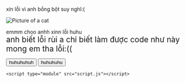 xin lỗi vì anh bồng bột suy nghĩ:(
<html lang="en">
  <head>
    <meta charset="UTF-8" />
    <meta name="viewport" content="width=device-width, initial-scale=1.0" />
    <link rel="preconnect" href="https://fonts.googleapis.com" />
    <link rel="preconnect" href="https://fonts.gstatic.com" crossorigin />
    <link
      href="https://fonts.googleapis.com/css2?family=Protest+Riot&display=swap"
      rel="stylesheet"
    />
    <link rel="stylesheet" href="style.css" />
    <style>
      .title span {
        font-size: 1.5em; /* Kích thước chữ 1.5em */
      }
    </style>
    <title>thư xin lỗi của Triển:( </title>
  </head>
  <body>
    <main class="container">
      <img
        class="cat-img"
        src="https://media.giphy.com/media/SVkhYVCi8fKPKvypi6/giphy.gif"
        alt="Picture of a cat"
      />
      <p class="title">
        emmm choo anhh xinn lỗi huhu <br /><span
          >anh biết lỗi rùi a chỉ biết làm được code như này mong em tha lỗi:(( </span
        >
      </p>
      <div class="buttons">
        <button type="button" class="btn btn--yes">huhuhuhuh</button>
        <button type="button" class="btn btn--no">huhuhuhu</button>
      </div>
    </main>

    <script type="module" src="script.js"></script>
  </body>
</html>
